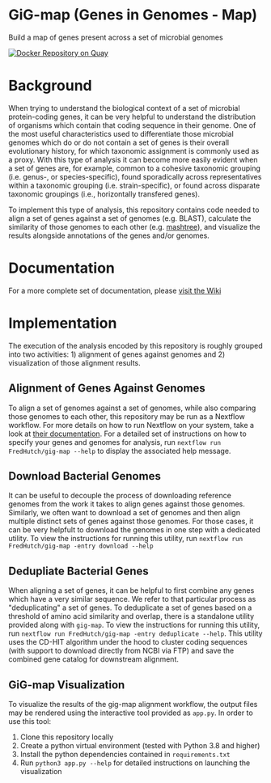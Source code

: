 # GiG-map (Genes in Genomes - Map)
Build a map of genes present across a set of microbial genomes

[![Docker Repository on Quay](https://quay.io/repository/hdc-workflows/gig-map/status "Docker Repository on Quay")](https://quay.io/repository/hdc-workflows/gig-map)

# Background

When trying to understand the biological context of a set of microbial protein-coding
genes, it can be very helpful to understand the distribution of organisms which contain
that coding sequence in their genome. One of the most useful characteristics used to
differentiate those microbial genomes which do or do not contain a set of genes is their
overall evolutionary history, for which taxonomic assignment is commonly used as a proxy.
With this type of analysis it can become more easily evident when a set of genes are,
for example, common to a cohesive taxonomic grouping (i.e. genus-, or species-specific),
found sporadically across representatives within a taxonomic grouping (i.e. strain-specific),
or found across disparate taxonomic groupings (i.e., horizontally transfered genes).

To implement this type of analysis, this repository contains code needed to align a set
of genes against a set of genomes (e.g. BLAST), calculate the similarity of those genomes
to each other (e.g. [mashtree](https://github.com/lskatz/mashtree)), and visualize the
results alongside annotations of the genes and/or genomes.

# Documentation

For a more complete set of documentation, please [visit the Wiki](https://github.com/FredHutch/gig-map/wiki)

# Implementation

The execution of the analysis encoded by this repository is roughly grouped into two
activities: 1) alignment of genes against genomes and 2) visualization of those alignment
results. 

## Alignment of Genes Against Genomes

To align a set of genomes against a set of genomes, while also comparing those genomes
to each other, this repository may be run as a Nextflow workflow. For more details on
how to run Nextflow on your system, take a look at [their documentation](https://nextflow.io/).
For a detailed set of instructions on how to specify your genes and genomes for analysis,
run `nextflow run FredHutch/gig-map --help` to display the associated help message.

## Download Bacterial Genomes

It can be useful to decouple the process of downloading reference genomes from the
work it takes to align genes against those genomes. Similarly, we often want to download
a set of genomes and then align multiple distinct sets of genes against those genomes.
For those cases, it can be very helpfult to download the genomes in one step with a dedicated
utility. To view the instructions for running this utility,
run `nextflow run FredHutch/gig-map -entry download --help`

## Dedupliate Bacterial Genes

When aligning a set of genes, it can be helpful to first combine any genes which have a
very similar sequence. We refer to that particular process as "deduplicating" a set of genes.
To deduplicate a set of genes based on a threshold of amino acid similarity and overlap,
there is a standalone utility provided along with `gig-map`. To view the instructions for
running this utility, run `nextflow run FredHutch/gig-map -entry deduplicate --help`.
This utility uses the CD-HIT algorithm under the hood to cluster coding sequences
(with support to download directly from NCBI via FTP) and save the combined gene
catalog for downstream alignment.

## GiG-map Visualization

To visualize the results of the gig-map alignment workflow, the output files may be
rendered using the interactive tool provided as `app.py`. In order to use this tool:

1. Clone this repository locally
2. Create a python virtual environment (tested with Python 3.8 and higher)
3. Install the python dependencies contained in `requirements.txt`
4. Run `python3 app.py --help` for detailed instructions on launching the visualization

